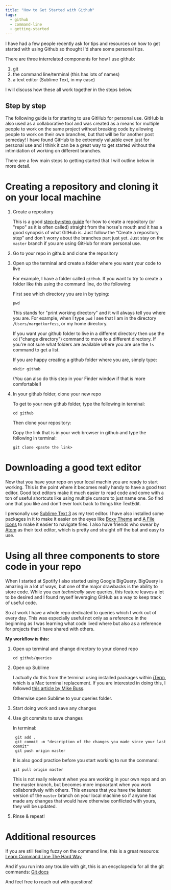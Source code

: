 ```yaml
---
title: "How to Get Started with Github"
tags:
  - github
  - command-line
  - getting-started
---
```


I have had a few people recently ask for tips and resources on how to get started with using Github so thought I'd share some personal tips.

There are three interrelated components for how I use github:

1.  git
2.  the command line/terminal (this has lots of names)
3.  a text editor (Sublime Text, in my case)

I will discuss how these all work together in the steps below.

## Step by step

The following guide is for starting to use GitHub for personal use. GitHub is also used as a collaborative tool and was created as a means for multiple people to work on the same project without breaking code by allowing people to work on their own branches, but that will be for another post someday! I have found GitHub to be extremely valuable even just for personal use and I think it can be a great way to get started without the intimidation of working on different branches. 

There are a few main steps to getting started that I will outline below in more detail.

# Creating a repository and cloning it on your local machine

1.  Create a repository 

    This is a good [step-by-step guide](https://guides.github.com/activities/hello-world/) for how to create a repository (or "repo" as it is often called) straight from the horse's mouth and it has a good synopsis of what GitHub is. Just follow the "Create a repository step" and don't worry about the branches part just yet. Just stay on the `master` branch if you are using GitHub for more personal use.

2.  Go to your repo in github and clone the repository

3.  Open up the terminal and create a folder where you want your code to live
  
    For example, I have a folder called `github`. If you want to try to create a folder like this using the command line, do the following:

    First see which directory you are in by typing:

    `pwd`

    This stands for "print working directory" and it will always tell you where you are. For example, when I type `pwd` I see that I am in the directory `/Users/margotkurfess`, or my home directory.

    If you want your github folder to live in a different directory then use the `cd` ("change directory") command to move to a different directory. If you're not sure what folders are available where you are use the `ls` command to get a list.

    If you are happy creating a github folder where you are, simply type:

    `mkdir github`

    (You can also do this step in your Finder window if that is more comfortable!)

4.  In your github folder, clone your new repo

    To get to your new github folder, type the following in terminal:

    `cd github`

    Then clone your repository:

    Copy the link that is in your web browser in github and type the following in terminal:

    `git clone <paste the link>`


# Downloading a good text editor

Now that you have your repo on your local machin you are ready to start working. This is the point where it becomes really handy to have a good text editor. Good text editors make it much easier to read code and come with a ton of useful shortcuts like using multiple cursors to just name one. So find one that you like and don't ever look back to things like TextEdit.

I personally use [Sublime Text 3](https://www.sublimetext.com/3) as my text editor. I have also installed some packages in it to make it easier on the eyes like [Boxy Theme](https://packagecontrol.io/packages/Boxy%20Theme) and [A File Icons](https://github.com/ihodev/a-file-icon) to make it easier to navigate files. I also have friends who swear by [Atom](https://atom.io/) as their text editor, which is pretty and straight off the bat and easy to use.

# Using all three components to store code in your repo

When I started at Spotify I also started using Google BigQuery. BigQuery is amazing in a lot of ways, but one of the major drawbacks is the ability to store code. While you can _technically_ save queries, this feature leaves a lot to be desired and I found myself leveraging GitHub as a way to keep track of useful code. 

So at work I have a whole repo dedicated to queries which I work out of every day. This was especially useful not only as a reference in the beginning as I was learning what code lived where but also as a reference for projects that I have shared with others. 

**My workflow is this:**

1.  Open up terminal and change directory to your cloned repo
  
    `cd github/queries`

2.  Open up Sublime
  
    I actually do this from the terminal using installed packages within [iTerm](https://www.iterm2.com/), which is a Mac terminal replacement. If you are interested in doing this, I followed [this article by Mike Buss](http://mikebuss.com/2014/02/02/a-beautiful-productive-terminal-experience). 

    Otherwise open Sublime to your queries folder.

3.  Start doing work and save any changes

4. Use git commits to save changes

    In terminal:

        git add .
        git commit -m "description of the changes you made since your last commit"
        git push origin master

    It is also good practice before you start working to run the command:

    `git pull origin master`

    This is not really relevant when you are working in your own repo and on the master branch, but becomes more impoartant when you work collaboratively with others. This ensures that you have the lastest version of the `master` branch on your local machine so if anyone has made any changes that would have otherwise conflicted with yours, they will be updated.


5. Rinse & repeat!

# Additional resources

If you are still feeling fuzzy on the command line, this is a great resource:
  [Learn Command Line The Hard Way](https://learnpythonthehardway.org/book/appendixa.html)

And if you run into any trouble with git, this is an encyclopedia for all the git commands:
  [Git docs](https://git-scm.com/docs)

And feel free to reach out with questions!

